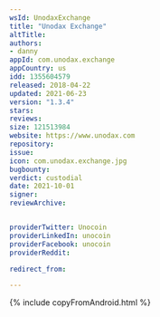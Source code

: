 ```yaml
---
wsId: UnodaxExchange
title: "Unodax Exchange"
altTitle: 
authors:
- danny
appId: com.unodax.exchange
appCountry: us
idd: 1355604579
released: 2018-04-22
updated: 2021-06-23
version: "1.3.4"
stars: 
reviews: 
size: 121513984
website: https://www.unodax.com
repository: 
issue: 
icon: com.unodax.exchange.jpg
bugbounty: 
verdict: custodial
date: 2021-10-01
signer: 
reviewArchive:


providerTwitter: Unocoin
providerLinkedIn: unocoin
providerFacebook: unocoin
providerReddit: 

redirect_from:

---
```



{% include copyFromAndroid.html %}
